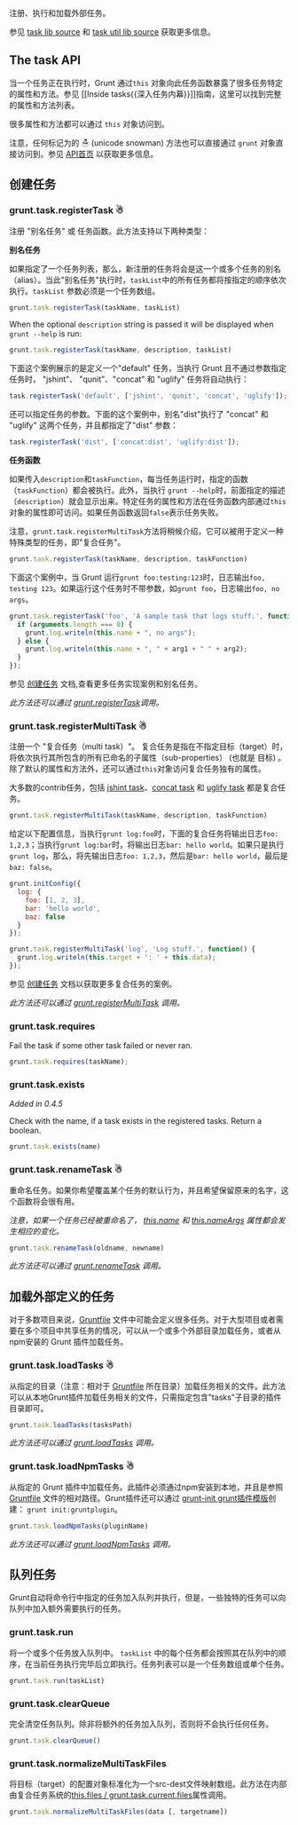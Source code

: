 
注册、执行和加载外部任务。

参见 [task lib source](https://github.com/gruntjs/grunt/blob/master/lib/grunt/task.js) 和 [task util lib source](https://github.com/gruntjs/grunt/blob/master/lib/util/task.js) 获取更多信息。

## The task API
当一个任务正在执行时，Grunt 通过`this` 对象向此任务函数暴露了很多任务特定的属性和方法。参见 [[Inside tasks{{深入任务内幕}}]]指南，这里可以找到完整的属性和方法列表。

很多属性和方法都可以通过 `this` 对象访问到。

注意，任何标记为的 ☃ (unicode snowman) 方法也可以直接通过 `grunt` 对象直接访问到。参见 [API首页](grunt) 以获取更多信息。

## 创建任务

### grunt.task.registerTask ☃ 
注册 "别名任务" 或 任务函数。此方法支持以下两种类型：

**别名任务**

如果指定了一个任务列表，那么，新注册的任务将会是这一个或多个任务的别名（alias）。当此"别名任务"执行时，`taskList`中的所有任务都将按指定的顺序依次执行。`taskList` 参数必须是一个任务数组。

```js
grunt.task.registerTask(taskName, taskList)
```

When the optional `description` string is passed it will be displayed when `grunt --help` is run:

```js
grunt.task.registerTask(taskName, description, taskList)
```

下面这个案例展示的是定义一个"default" 任务，当执行 Grunt 且不通过参数指定任务时， "jshint"、 "qunit"、"concat" 和 "uglify" 任务将自动执行：

```js
task.registerTask('default', ['jshint', 'qunit', 'concat', 'uglify']);
```

还可以指定任务的参数。下面的这个案例中，别名"dist"执行了 "concat" 和 "uglify" 这两个任务，并且都指定了"dist" 参数：

```js
task.registerTask('dist', ['concat:dist', 'uglify:dist']);
```

**任务函数**

如果传入`description`和`taskFunction`，每当任务运行时，指定的函数（`taskFunction`）都会被执行。此外，当执行 `grunt --help`时，前面指定的描述（`description`）就会显示出来。特定任务的属性和方法在任务函数内部通过`this`对象的属性即可访问。如果任务函数返回`false`表示任务失败。

注意，`grunt.task.registerMultiTask`方法将稍候介绍，它可以被用于定义一种特殊类型的任务，即"复合任务"。

```js
grunt.task.registerTask(taskName, description, taskFunction)
```

下面这个案例中，当 Grunt 运行`grunt foo:testing:123`时，日志输出`foo, testing 123`。如果运行这个任务时不带参数，如`grunt foo`，日志输出`foo, no args`。

```js
grunt.task.registerTask('foo', 'A sample task that logs stuff.', function(arg1, arg2) {
  if (arguments.length === 0) {
    grunt.log.writeln(this.name + ", no args");
  } else {
    grunt.log.writeln(this.name + ", " + arg1 + " " + arg2);
  }
});
```

参见 [创建任务](creating-tasks) 文档,查看更多任务实现案例和别名任务。

_此方法还可以通过 [grunt.registerTask](grunt)调用。_

### grunt.task.registerMultiTask ☃
注册一个 "复合任务（multi task）"。 复合任务是指在不指定目标（target）时，将依次执行其所包含的所有已命名的子属性（sub-properties） (也就是 目标) 。除了默认的属性和方法外，还可以通过`this`对象访问复合任务独有的属性。

大多数的contrib任务，包括 [jshint task](https://github.com/gruntjs/grunt-contrib-jshint)、[concat task](https://github.com/gruntjs/grunt-contrib-concat) 和 [uglify task](https://github.com/gruntjs/grunt-contrib-uglify) 都是复合任务。

```js
grunt.task.registerMultiTask(taskName, description, taskFunction)
```

给定以下配置信息，当执行`grunt log:foo`时，下面的复合任务将输出日志`foo: 1,2,3`；当执行`grunt log:bar`时，将输出日志`bar: hello world`。如果只是执行`grunt log`，那么，将先输出日志`foo: 1,2,3`，然后是`bar: hello world`，最后是`baz: false`。

```js
grunt.initConfig({
  log: {
    foo: [1, 2, 3],
    bar: 'hello world',
    baz: false
  }
});

grunt.task.registerMultiTask('log', 'Log stuff.', function() {
  grunt.log.writeln(this.target + ': ' + this.data);
});
```

参见 [创建任务](creating-tasks) 文档以获取更多复合任务的案例。

_此方法还可以通过 [grunt.registerMultiTask](grunt) 调用。_

### grunt.task.requires

Fail the task if some other task failed or never ran.

```js
grunt.task.requires(taskName);
```

### grunt.task.exists
*Added in 0.4.5*

Check with the name, if a task exists in the registered tasks. Return a boolean.

```js
grunt.task.exists(name)
```

### grunt.task.renameTask ☃
重命名任务。如果你希望覆盖某个任务的默认行为，并且希望保留原来的名字，这个函数将会很有用。

_注意，如果一个任务已经被重命名了， [this.name](inside-tasks#this.name) 和 [this.nameArgs](nside-tasks#this.nameArgs) 属性都会发生相应的变化。_

```js
grunt.task.renameTask(oldname, newname)
```

_此方法还可以通过 [grunt.renameTask](grunt) 调用。_

## 加载外部定义的任务
对于多数项目来说，[Gruntfile](getting-started) 文件中可能会定义很多任务。对于大型项目或者需要在多个项目中共享任务的情况，可以从一个或多个外部目录加载任务，或者从npm安装的 Grunt 插件加载任务。 

### grunt.task.loadTasks ☃
从指定的目录（注意：相对于 [Gruntfile](getting-started) 所在目录）加载任务相关的文件。此方法可以从本地Grunt插件加载任务相关的文件，只需指定包含"tasks"子目录的插件目录即可。

```js
grunt.task.loadTasks(tasksPath)
```

_此方法还可以通过 [grunt.loadTasks](grunt) 调用。_

### grunt.task.loadNpmTasks ☃
从指定的 Grunt 插件中加载任务。此插件必须通过npm安装到本地，并且是参照 [Gruntfile](getting-started) 文件的相对路径。Grunt插件还可以通过 [grunt-init grunt插件模版](https://github.com/gruntjs/grunt-init)创建： `grunt init:gruntplugin`。

```js
grunt.task.loadNpmTasks(pluginName)
```

_此方法还可以通过 [grunt.loadNpmTasks](grunt) 调用。_


## 队列任务
Grunt自动将命令行中指定的任务加入队列并执行，但是，一些独特的任务可以向队列中加入额外需要执行的任务。

### grunt.task.run
将一个或多个任务放入队列中。 `taskList` 中的每个任务都会按照其在队列中的顺序，在当前任务执行完毕后立即执行。任务列表可以是一个任务数组或单个任务。

```js
grunt.task.run(taskList)
```

### grunt.task.clearQueue
完全清空任务队列。除非将额外的任务加入队列，否则将不会执行任何任务。

```js
grunt.task.clearQueue()
```

### grunt.task.normalizeMultiTaskFiles
将目标（target）的配置对象标准化为一个src-dest文件映射数组。此方法在内部由复合任务系统的[this.files / grunt.task.current.files](grunt.task#wiki-this-files)属性调用。

```js
grunt.task.normalizeMultiTaskFiles(data [, targetname])
```
